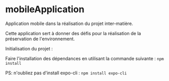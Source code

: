 # mobileApplication

Application mobile dans la réalisation du projet inter-matière.

Cette application sert à donner des défis pour la réalisation de la préservation de l'environnement.

Initialisation du projet : 

Faire l'installation des dépendances en utilisant la commande suivante : 
```npm install```

PS: n'oubliez pas d'install expo-cli : 
```npm install expo-cli```